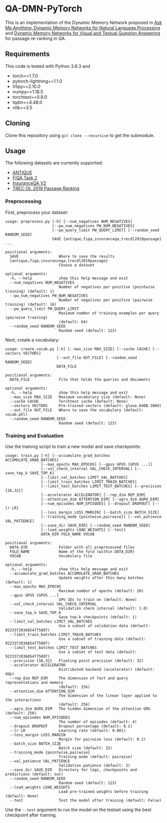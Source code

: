 # QA-DMN-PyTorch
This is an implementation of the Dynamic Memory Network proposed in [Ask Me Anything: Dynamic Memory Networks for Natural Language Processing](http://proceedings.mlr.press/v48/kumar16.pdf) and [Dynamic Memory Networks for Visual and Textual Question Answering](http://proceedings.mlr.press/v48/xiong16.pdf) for passage re-ranking in QA.

## Requirements
This code is tested with Python 3.8.3 and
* torch==1.7.0
* pytorch-lightning==1.1.0
* h5py==2.10.0
* numpy==1.18.5
* torchtext==0.8.0
* tqdm==4.48.0
* nltk==3.5

## Cloning
Clone this repository using `git clone --recursive` to get the submodule.

## Usage
The following datasets are currently supported:
* [ANTIQUE](https://ciir.cs.umass.edu/downloads/Antique/)
* [FiQA Task 2](https://sites.google.com/view/fiqa/home)
* [InsuranceQA V2](https://github.com/shuzi/insuranceQA)
* [TREC-DL 2019 Passage Ranking](https://microsoft.github.io/msmarco/TREC-Deep-Learning-2019)

### Preprocessing
First, preprocess your dataset:
```
usage: preprocess.py [-h] [--num_negatives NUM_NEGATIVES]
                     [--pw_num_negatives PW_NUM_NEGATIVES]
                     [--pw_query_limit PW_QUERY_LIMIT] [--random_seed RANDOM_SEED]
                     SAVE {antique,fiqa,insuranceqa,trecdl2019passage} ...

positional arguments:
  SAVE                  Where to save the results
  {antique,fiqa,insuranceqa,trecdl2019passage}
                        Choose a dataset

optional arguments:
  -h, --help            show this help message and exit
  --num_negatives NUM_NEGATIVES
                        Number of negatives per positive (pointwise training) (default: 1)
  --pw_num_negatives PW_NUM_NEGATIVES
                        Number of negatives per positive (pairwise training) (default: 16)
  --pw_query_limit PW_QUERY_LIMIT
                        Maximum number of training examples per query (pairwise training)
                        (default: 64)
  --random_seed RANDOM_SEED
                        Random seed (default: 123)
```

Next, create a vocabulary:
```
usage: create_vocab.py [-h] [--max_size MAX_SIZE] [--cache CACHE] [--vectors VECTORS]
                       [--out_file OUT_FILE] [--random_seed RANDOM_SEED]
                       DATA_FILE

positional arguments:
  DATA_FILE             File that holds the queries and documents

optional arguments:
  -h, --help            show this help message and exit
  --max_size MAX_SIZE   Maximum vocabulary size (default: None)
  --cache CACHE         Torchtext cache (default: None)
  --vectors VECTORS     Pre-trained vectors (default: glove.840B.300d)
  --out_file OUT_FILE   Where to save the vocabulary (default: vocab.pkl)
  --random_seed RANDOM_SEED
                        Random seed (default: 123)
```

### Training and Evaluation
Use the training script to train a new model and save checkpoints:
```
usage: train.py [-h] [--accumulate_grad_batches ACCUMULATE_GRAD_BATCHES]
                [--max_epochs MAX_EPOCHS] [--gpus GPUS [GPUS ...]]
                [--val_check_interval VAL_CHECK_INTERVAL] [--save_top_k SAVE_TOP_K]
                [--limit_val_batches LIMIT_VAL_BATCHES]
                [--limit_train_batches LIMIT_TRAIN_BATCHES]
                [--limit_test_batches LIMIT_TEST_BATCHES] [--precision {16,32}]
                [--accelerator ACCELERATOR] [--rep_dim REP_DIM]
                [--attention_dim ATTENTION_DIM] [--agru_dim AGRU_DIM]
                [--num_episodes NUM_EPISODES] [--dropout DROPOUT] [--lr LR]
                [--loss_margin LOSS_MARGIN] [--batch_size BATCH_SIZE]
                [--training_mode {pointwise,pairwise}] [--val_patience VAL_PATIENCE]
                [--save_dir SAVE_DIR] [--random_seed RANDOM_SEED]
                [--load_weights LOAD_WEIGHTS] [--test]
                DATA_DIR FOLD_NAME VOCAB

positional arguments:
  DATA_DIR              Folder with all preprocessed files
  FOLD_NAME             Name of the fold (within DATA_DIR)
  VOCAB                 Vocabulary file

optional arguments:
  -h, --help            show this help message and exit
  --accumulate_grad_batches ACCUMULATE_GRAD_BATCHES
                        Update weights after this many batches (default: 1)
  --max_epochs MAX_EPOCHS
                        Maximum number of epochs (default: 20)
  --gpus GPUS [GPUS ...]
                        GPU IDs to train on (default: None)
  --val_check_interval VAL_CHECK_INTERVAL
                        Validation check interval (default: 1.0)
  --save_top_k SAVE_TOP_K
                        Save top-k checkpoints (default: 1)
  --limit_val_batches LIMIT_VAL_BATCHES
                        Use a subset of validation data (default: 9223372036854775807)
  --limit_train_batches LIMIT_TRAIN_BATCHES
                        Use a subset of training data (default: 9223372036854775807)
  --limit_test_batches LIMIT_TEST_BATCHES
                        Use a subset of test data (default: 9223372036854775807)
  --precision {16,32}   Floating point precision (default: 32)
  --accelerator ACCELERATOR
                        Distributed backend (accelerator) (default: ddp)
  --rep_dim REP_DIM     The dimension of fact and query representations and memory
                        (default: 256)
  --attention_dim ATTENTION_DIM
                        The dimension of the linear layer applied to the interactions
                        (default: 256)
  --agru_dim AGRU_DIM   The hidden dimension of the attention GRU (default: 256)
  --num_episodes NUM_EPISODES
                        The number of episodes (default: 4)
  --dropout DROPOUT     Dropout percentage (default: 0.1)
  --lr LR               Learning rate (default: 0.001)
  --loss_margin LOSS_MARGIN
                        Margin for pairwise loss (default: 0.2)
  --batch_size BATCH_SIZE
                        Batch size (default: 32)
  --training_mode {pointwise,pairwise}
                        Training mode (default: pairwise)
  --val_patience VAL_PATIENCE
                        Validation patience (default: 3)
  --save_dir SAVE_DIR   Directory for logs, checkpoints and predictions (default: out)
  --random_seed RANDOM_SEED
                        Random seed (default: 123)
  --load_weights LOAD_WEIGHTS
                        Load pre-trained weights before training (default: None)
  --test                Test the model after training (default: False)
```
Use the `--test` argument to run the model on the testset using the best checkpoint after training.
